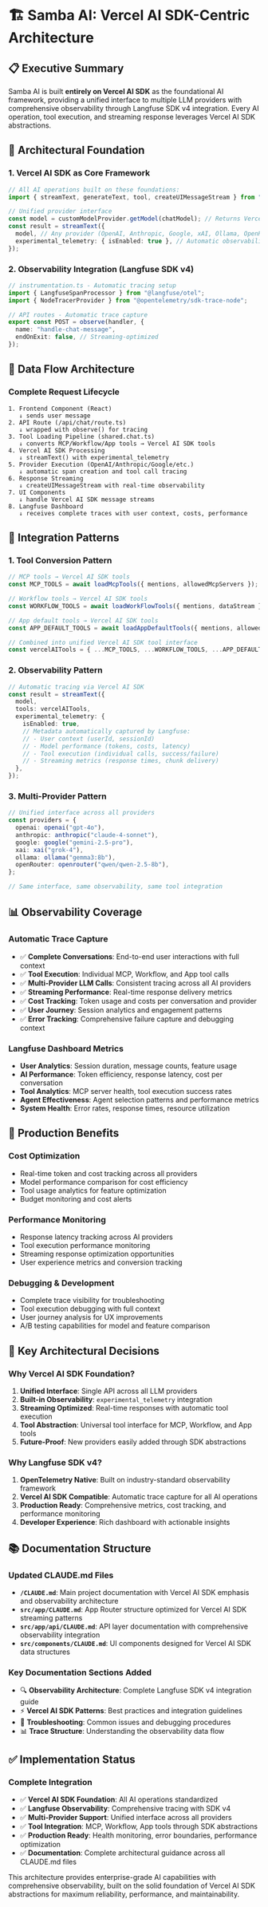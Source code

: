 # 🏗️ **Samba AI: Vercel AI SDK-Centric Architecture**

## 📋 **Executive Summary**

Samba AI is built **entirely on Vercel AI SDK** as the foundational AI framework, providing a unified interface to multiple LLM providers with comprehensive observability through Langfuse SDK v4 integration. Every AI operation, tool execution, and streaming response leverages Vercel AI SDK abstractions.

## 🎯 **Architectural Foundation**

### **1. Vercel AI SDK as Core Framework**
```typescript
// All AI operations built on these foundations:
import { streamText, generateText, tool, createUIMessageStream } from "ai";

// Unified provider interface
const model = customModelProvider.getModel(chatModel); // Returns Vercel AI SDK model
const result = streamText({
  model, // Any provider (OpenAI, Anthropic, Google, xAI, Ollama, OpenRouter)
  experimental_telemetry: { isEnabled: true }, // Automatic observability
});
```

### **2. Observability Integration (Langfuse SDK v4)**
```typescript
// instrumentation.ts - Automatic tracing setup
import { LangfuseSpanProcessor } from "@langfuse/otel";
import { NodeTracerProvider } from "@opentelemetry/sdk-trace-node";

// API routes - Automatic trace capture
export const POST = observe(handler, {
  name: "handle-chat-message",
  endOnExit: false, // Streaming-optimized
});
```

## 🔄 **Data Flow Architecture**

### **Complete Request Lifecycle**
```
1. Frontend Component (React)
   ↓ sends user message
2. API Route (/api/chat/route.ts)
   ↓ wrapped with observe() for tracing
3. Tool Loading Pipeline (shared.chat.ts)
   ↓ converts MCP/Workflow/App tools → Vercel AI SDK tools
4. Vercel AI SDK Processing
   ↓ streamText() with experimental_telemetry
5. Provider Execution (OpenAI/Anthropic/Google/etc.)
   ↓ automatic span creation and tool call tracing
6. Response Streaming
   ↓ createUIMessageStream with real-time observability
7. UI Components
   ↓ handle Vercel AI SDK message streams
8. Langfuse Dashboard
   ↓ receives complete traces with user context, costs, performance
```

## 🔧 **Integration Patterns**

### **1. Tool Conversion Pattern**
```typescript
// MCP tools → Vercel AI SDK tools
const MCP_TOOLS = await loadMcpTools({ mentions, allowedMcpServers });

// Workflow tools → Vercel AI SDK tools
const WORKFLOW_TOOLS = await loadWorkFlowTools({ mentions, dataStream });

// App default tools → Vercel AI SDK tools
const APP_DEFAULT_TOOLS = await loadAppDefaultTools({ mentions, allowedAppDefaultToolkit });

// Combined into unified Vercel AI SDK tool interface
const vercelAITools = { ...MCP_TOOLS, ...WORKFLOW_TOOLS, ...APP_DEFAULT_TOOLS };
```

### **2. Observability Pattern**
```typescript
// Automatic tracing via Vercel AI SDK
const result = streamText({
  model,
  tools: vercelAITools,
  experimental_telemetry: {
    isEnabled: true,
    // Metadata automatically captured by Langfuse:
    // - User context (userId, sessionId)
    // - Model performance (tokens, costs, latency)
    // - Tool execution (individual calls, success/failure)
    // - Streaming metrics (response times, chunk delivery)
  },
});
```

### **3. Multi-Provider Pattern**
```typescript
// Unified interface across all providers
const providers = {
  openai: openai("gpt-4o"),
  anthropic: anthropic("claude-4-sonnet"),
  google: google("gemini-2.5-pro"),
  xai: xai("grok-4"),
  ollama: ollama("gemma3:8b"),
  openRouter: openrouter("qwen/qwen-2.5-8b"),
};

// Same interface, same observability, same tool integration
```

## 📊 **Observability Coverage**

### **Automatic Trace Capture**
- ✅ **Complete Conversations**: End-to-end user interactions with full context
- ✅ **Tool Execution**: Individual MCP, Workflow, and App tool calls
- ✅ **Multi-Provider LLM Calls**: Consistent tracing across all AI providers
- ✅ **Streaming Performance**: Real-time response delivery metrics
- ✅ **Cost Tracking**: Token usage and costs per conversation and provider
- ✅ **User Journey**: Session analytics and engagement patterns
- ✅ **Error Tracking**: Comprehensive failure capture and debugging context

### **Langfuse Dashboard Metrics**
- **User Analytics**: Session duration, message counts, feature usage
- **AI Performance**: Token efficiency, response latency, cost per conversation
- **Tool Analytics**: MCP server health, tool execution success rates
- **Agent Effectiveness**: Agent selection patterns and performance metrics
- **System Health**: Error rates, response times, resource utilization

## 🚀 **Production Benefits**

### **Cost Optimization**
- Real-time token and cost tracking across all providers
- Model performance comparison for cost efficiency
- Tool usage analytics for feature optimization
- Budget monitoring and cost alerts

### **Performance Monitoring**
- Response latency tracking across AI providers
- Tool execution performance monitoring
- Streaming response optimization opportunities
- User experience metrics and conversion tracking

### **Debugging & Development**
- Complete trace visibility for troubleshooting
- Tool execution debugging with full context
- User journey analysis for UX improvements
- A/B testing capabilities for model and feature comparison

## 🎯 **Key Architectural Decisions**

### **Why Vercel AI SDK Foundation?**
1. **Unified Interface**: Single API across all LLM providers
2. **Built-in Observability**: `experimental_telemetry` integration
3. **Streaming Optimized**: Real-time responses with automatic tool execution
4. **Tool Abstraction**: Universal tool interface for MCP, Workflow, and App tools
5. **Future-Proof**: New providers easily added through SDK abstractions

### **Why Langfuse SDK v4?**
1. **OpenTelemetry Native**: Built on industry-standard observability framework
2. **Vercel AI SDK Compatible**: Automatic trace capture for all AI operations
3. **Production Ready**: Comprehensive metrics, cost tracking, and performance monitoring
4. **Developer Experience**: Rich dashboard with actionable insights

## 📚 **Documentation Structure**

### **Updated CLAUDE.md Files**
- **`/CLAUDE.md`**: Main project documentation with Vercel AI SDK emphasis and observability architecture
- **`src/app/CLAUDE.md`**: App Router structure optimized for Vercel AI SDK streaming patterns
- **`src/app/api/CLAUDE.md`**: API layer documentation with comprehensive observability integration
- **`src/components/CLAUDE.md`**: UI components designed for Vercel AI SDK data structures

### **Key Documentation Sections Added**
- 🔍 **Observability Architecture**: Complete Langfuse SDK v4 integration guide
- ⚡ **Vercel AI SDK Patterns**: Best practices and integration guidelines
- 🔧 **Troubleshooting**: Common issues and debugging procedures
- 📊 **Trace Structure**: Understanding the observability data flow

## ✅ **Implementation Status**

### **Complete Integration**
- ✅ **Vercel AI SDK Foundation**: All AI operations standardized
- ✅ **Langfuse Observability**: Comprehensive tracing with SDK v4
- ✅ **Multi-Provider Support**: Unified interface across all providers
- ✅ **Tool Integration**: MCP, Workflow, App tools through SDK abstractions
- ✅ **Production Ready**: Health monitoring, error boundaries, performance optimization
- ✅ **Documentation**: Complete architectural guidance across all CLAUDE.md files

This architecture provides enterprise-grade AI capabilities with comprehensive observability, built on the solid foundation of Vercel AI SDK abstractions for maximum reliability, performance, and maintainability.